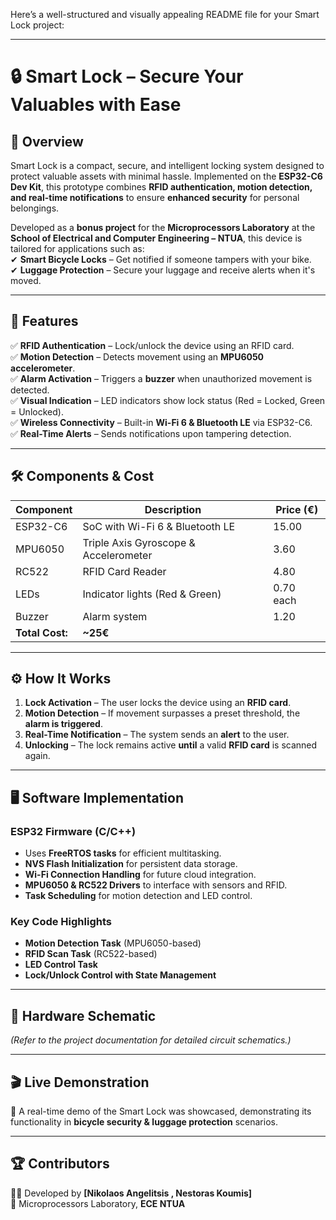 Here’s a well-structured and visually appealing README file for your Smart Lock project:  

---

# 🔒 Smart Lock – Secure Your Valuables with Ease  

## 📌 Overview  
Smart Lock is a compact, secure, and intelligent locking system designed to protect valuable assets with minimal hassle. Implemented on the **ESP32-C6 Dev Kit**, this prototype combines **RFID authentication, motion detection, and real-time notifications** to ensure **enhanced security** for personal belongings.  

Developed as a **bonus project** for the **Microprocessors Laboratory** at the **School of Electrical and Computer Engineering – NTUA**, this device is tailored for applications such as:  
✔ **Smart Bicycle Locks** – Get notified if someone tampers with your bike.  
✔ **Luggage Protection** – Secure your luggage and receive alerts when it's moved.  

---

## 🎯 Features  
✅ **RFID Authentication** – Lock/unlock the device using an RFID card.  
✅ **Motion Detection** – Detects movement using an **MPU6050 accelerometer**.  
✅ **Alarm Activation** – Triggers a **buzzer** when unauthorized movement is detected.  
✅ **Visual Indication** – LED indicators show lock status (Red = Locked, Green = Unlocked).  
✅ **Wireless Connectivity** – Built-in **Wi-Fi 6 & Bluetooth LE** via ESP32-C6.  
✅ **Real-Time Alerts** – Sends notifications upon tampering detection.  

---

## 🛠️ Components & Cost  
| Component | Description | Price (€) |  
|-----------|------------|-----------|  
| ESP32-C6 | SoC with Wi-Fi 6 & Bluetooth LE | 15.00 |  
| MPU6050 | Triple Axis Gyroscope & Accelerometer | 3.60 |  
| RC522 | RFID Card Reader | 4.80 |  
| LEDs | Indicator lights (Red & Green) | 0.70 each |  
| Buzzer | Alarm system | 1.20 |  
| **Total Cost:** | **~25€** |  

---

## ⚙️ How It Works  
1. **Lock Activation** – The user locks the device using an **RFID card**.  
2. **Motion Detection** – If movement surpasses a preset threshold, the **alarm is triggered**.  
3. **Real-Time Notification** – The system sends an **alert** to the user.  
4. **Unlocking** – The lock remains active **until** a valid **RFID card** is scanned again.  

---

## 🖥️ Software Implementation  
### **ESP32 Firmware (C/C++)**  
- Uses **FreeRTOS tasks** for efficient multitasking.  
- **NVS Flash Initialization** for persistent data storage.  
- **Wi-Fi Connection Handling** for future cloud integration.  
- **MPU6050 & RC522 Drivers** to interface with sensors and RFID.  
- **Task Scheduling** for motion detection and LED control.  

### **Key Code Highlights**  
- **Motion Detection Task** (MPU6050-based)  
- **RFID Scan Task** (RC522-based)  
- **LED Control Task**  
- **Lock/Unlock Control with State Management**  

---

## 🔧 Hardware Schematic  
*(Refer to the project documentation for detailed circuit schematics.)*  

---

## 🎬 Live Demonstration  
🚀 A real-time demo of the Smart Lock was showcased, demonstrating its functionality in **bicycle security & luggage protection** scenarios.  

---

## 🏆 Contributors  
👨‍💻 Developed by **[Nikolaos Angelitsis , Nestoras Koumis]**  
📍 Microprocessors Laboratory, **ECE NTUA**  
